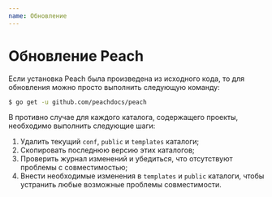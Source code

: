 ```yaml
---
name: Обновление
---
```


# Обновление Peach

Если установка Peach была произведена из исходного кода, то для обновления можно просто выполнить следующую команду:

```sh
$ go get -u github.com/peachdocs/peach
```

В противно случае для каждого каталога, содержащего проекты, необходимо выполнить следующие шаги:

1. Удалить текущий `conf`, `public` и `templates` каталоги;
2. Скопировать последнюю версию этих каталогов;
3. Проверить журнал изменений и убедиться, что отсутствуют проблемы с совместимостью;
4. Внести необходимые изменения в `templates` и `public` каталоги, чтобы устранить любые возможные проблемы совместимости.
